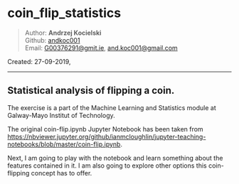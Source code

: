 # coin_flip_statistics

>Author: **Andrzej Kocielski**  
>Github: [andkoc001](https://github.com/andkoc001/)  
>Email: G00376291@gmit.ie, and.koc001@gmail.com

Created: 27-09-2019,

___

## Statistical analysis of flipping a coin.

The exercise is a part of the Machine Learning and Statistics module at Galway-Mayo Institut of Technology.

The original coin-flip.ipynb Jupyter Notebook has been taken from <https://nbviewer.jupyter.org/github/ianmcloughlin/jupyter-teaching-notebooks/blob/master/coin-flip.ipynb>.

Next, I am going to play with the notebook and learn something about the features contained in it. I am also going to explore other options this coin-flipping concept has to offer.




